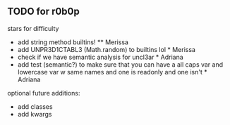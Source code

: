 ## TODO for r0b0p

stars for difficulty

- add string method builtins! \*\* Merissa
- add UNPR3D1CTABL3 (Math.random) to builtins lol \* Merissa
- check if we have semantic analysis for uncl3ar \* Adriana
- add test (semantic?) to make sure that you can have a all caps var and lowercase var w same names and one is readonly and one isn't \* Adriana

optional future additions:

- add classes
- add kwargs
